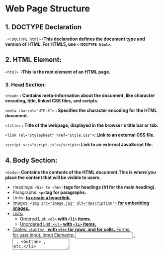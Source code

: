 # Web Page Structure
## 1. DOCTYPE Declaration
``` <!DOCTYPE html>``` **:This declaration defines the document type and version of HTML. For HTML5, use ```<!DOCTYPE html>```.**
## 2. HTML Element:
```<html> ```**:This is the root element of an HTML page.**
### 3. Head Section:
```<head>``` **: Contains meta-information about the document, like character encoding, title, linked CSS files, and scripts.** 

```<meta charset="UTF-8">``` **: Specifies the character encoding for the HTML document.**

```<title>``` **: Title of the webpage, displayed in the browser's title bar or tab.**

```<link rel="stylesheet" href="style.css">```**: Link to an external CSS file.**

```<script src="script.js"></script>```**: Link to an external JavaScript file.**
## 4. Body Section: ##
```<body>```**: Contains the contents of the HTML document.This is where you place the content that will be visible to users.** 
- Headings: ```<h1> to <h6>```**: tags for headings (h1 for the main heading).**
- Paragraphs: ```<p>```**tag for paragraphs.**
- Links: **<a href="url"> to create a hyperlink.**
- Images: ```<img src="image.jpg" alt="description">``` **for embedding images.**
- Lists:
  - Ordered List: ```<ol>``` **with ```<li>``` items.**
  - Unordered List: ```<ul>``` **with ```<li>``` items.**
- Tables: ```<table>``` **, with ```<tr>``` for rows, and <td> for cells.**
Forms: <form> for user input.
Input Elements: <input> , <textarea> , <button> , etc.



